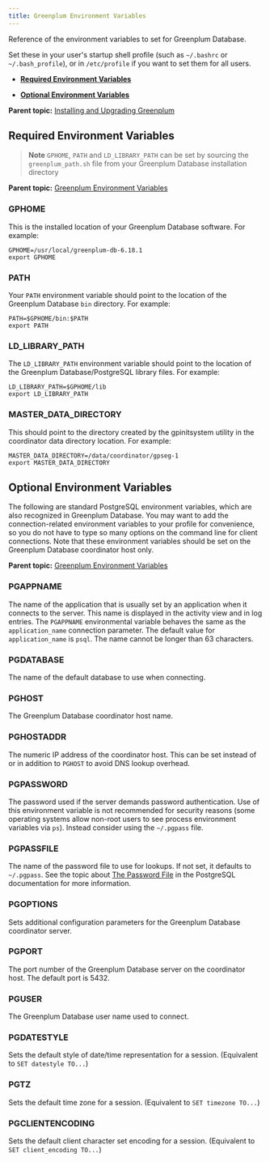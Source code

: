 ```yaml
---
title: Greenplum Environment Variables 
---
```


Reference of the environment variables to set for Greenplum Database.

Set these in your user's startup shell profile \(such as `~/.bashrc` or `~/.bash_profile`\), or in `/etc/profile` if you want to set them for all users.

-   **[Required Environment Variables](env_var_ref.html)**  

-   **[Optional Environment Variables](env_var_ref.html)**  


**Parent topic:** [Installing and Upgrading Greenplum](install_guide.html)

## <a id="topic2"></a>Required Environment Variables 

> **Note** `GPHOME`, `PATH` and `LD_LIBRARY_PATH` can be set by sourcing the `greenplum_path.sh` file from your Greenplum Database installation directory

**Parent topic:** [Greenplum Environment Variables](env_var_ref.html)

### <a id="topic3"></a>GPHOME 

This is the installed location of your Greenplum Database software. For example:

```
GPHOME=/usr/local/greenplum-db-6.18.1
export GPHOME
```

### <a id="topic4"></a>PATH 

Your `PATH` environment variable should point to the location of the Greenplum Database `bin` directory. For example:

```
PATH=$GPHOME/bin:$PATH
export PATH
```

### <a id="topic5"></a>LD\_LIBRARY\_PATH 

The `LD_LIBRARY_PATH` environment variable should point to the location of the Greenplum Database/PostgreSQL library files. For example:

```
LD_LIBRARY_PATH=$GPHOME/lib
export LD_LIBRARY_PATH
```

### <a id="topic6"></a>MASTER\_DATA\_DIRECTORY 

This should point to the directory created by the gpinitsystem utility in the coordinator data directory location. For example:

```
MASTER_DATA_DIRECTORY=/data/coordinator/gpseg-1
export MASTER_DATA_DIRECTORY
```

## <a id="topic7"></a>Optional Environment Variables 

The following are standard PostgreSQL environment variables, which are also recognized in Greenplum Database. You may want to add the connection-related environment variables to your profile for convenience, so you do not have to type so many options on the command line for client connections. Note that these environment variables should be set on the Greenplum Database coordinator host only.

**Parent topic:** [Greenplum Environment Variables](env_var_ref.html)

### <a id="topic8"></a>PGAPPNAME 

The name of the application that is usually set by an application when it connects to the server. This name is displayed in the activity view and in log entries. The `PGAPPNAME` environmental variable behaves the same as the `application_name` connection parameter. The default value for `application_name` is `psql`. The name cannot be longer than 63 characters.

### <a id="topic9"></a>PGDATABASE 

The name of the default database to use when connecting.

### <a id="topic10"></a>PGHOST 

The Greenplum Database coordinator host name.

### <a id="topic11"></a>PGHOSTADDR 

The numeric IP address of the coordinator host. This can be set instead of or in addition to `PGHOST` to avoid DNS lookup overhead.

### <a id="topic12"></a>PGPASSWORD 

The password used if the server demands password authentication. Use of this environment variable is not recommended for security reasons \(some operating systems allow non-root users to see process environment variables via `ps`\). Instead consider using the `~/.pgpass` file.

### <a id="topic13"></a>PGPASSFILE 

The name of the password file to use for lookups. If not set, it defaults to `~/.pgpass`. See the topic about [The Password File](https://www.postgresql.org/docs/12/libpq-pgpass.html) in the PostgreSQL documentation for more information.

### <a id="topic14"></a>PGOPTIONS 

Sets additional configuration parameters for the Greenplum Database coordinator server.

### <a id="topic15"></a>PGPORT 

The port number of the Greenplum Database server on the coordinator host. The default port is 5432.

### <a id="topic16"></a>PGUSER 

The Greenplum Database user name used to connect.

### <a id="topic17"></a>PGDATESTYLE 

Sets the default style of date/time representation for a session. \(Equivalent to `SET datestyle TO...`\)

### <a id="topic18"></a>PGTZ 

Sets the default time zone for a session. \(Equivalent to `SET timezone TO...`\)

### <a id="topic19"></a>PGCLIENTENCODING 

Sets the default client character set encoding for a session. \(Equivalent to `SET client_encoding TO...`\)


